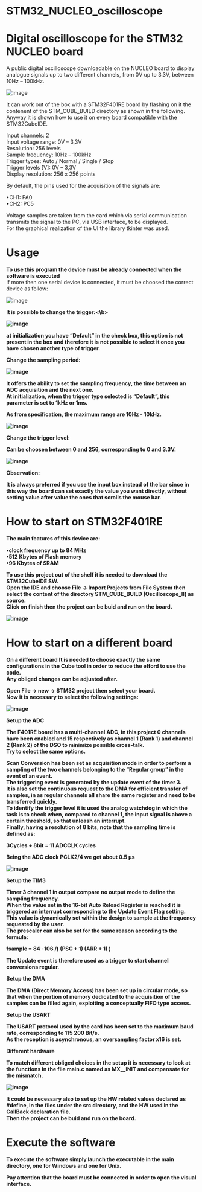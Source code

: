# STM32_NUCLEO_oscilloscope
<h1>Digital oscilloscope for the STM32 NUCLEO board </h1>
A public digital oscilloscope downloadable on the NUCLEO board to display analogue signals up to two different channels, from 0V up to 3.3V, between 10Hz – 100kHz.    

![image](https://user-images.githubusercontent.com/70527145/171265138-6017b8e3-859c-4ee2-a4b3-175d239ae375.png)  

It can work out of the box with a STM32F401RE board by flashing on it the contenent of the STM_CUBE_BUILD directory as shown in the following.
Anyway it is shown how to use it on every board compatible with the STM32CubeIDE.     
  
Input channels: 2  
Input voltage range: 0V – 3,3V  
Resolution: 256 levels  
Sample frequency: 10Hz – 100kHz  
Trigger types:  Auto / Normal / Single / Stop  
Trigger levels [V]: 0V – 3,3V  
Display resolution: 256 x 256 points  
  
By default, the pins used for the acquisition of the signals are:  

•CH1: PA0  
•CH2: PC5  
  
Voltage samples are taken from the card which via serial communication transmits the signal to the PC, via USB interface, to be displayed.  
For the graphical realization of the UI the library tkinter was used.  

 # Usage 

<b>To use this program the device must be already connected when the software is executed</b>  
If more then one serial device is connected, it must be choosed the correct device as follow:  
  
  ![image](https://user-images.githubusercontent.com/70527145/171265232-27fc5021-3b96-44ba-85f3-7ddcd289d479.png)  

<b>It is possible to change the trigger:<\b>  
  
  ![image](https://user-images.githubusercontent.com/70527145/171265569-4a06f03d-b304-42dc-801d-76c1abb372f9.png)  

at initialization you have “Default” in the check box, this option is not present in the box and therefore it is not possible to select it once you have chosen another type of trigger.  
  
<b>Change the sampling period:</b>  
  
  ![image](https://user-images.githubusercontent.com/70527145/171266086-ea92a683-5403-43f2-8a8d-3937349f8bd8.png)  

It offers the ability to set the sampling frequency, the time between an ADC acquisition and the next one.  
At initialization, when the trigger type selected is “Default”, this parameter is set to 1kHz or 1ms.  

As from specification, the maximum range are 10Hz - 10kHz.  
  
  ![image](https://user-images.githubusercontent.com/70527145/171266747-31054d7a-1a31-4df5-910c-a6216c405b03.png)  
  
<b>Change the trigger level:</b>   
  
Can be choosen between 0 and 256, corresponding to 0 and 3.3V.  
  
![image](https://user-images.githubusercontent.com/70527145/171266904-0e0dd5ab-f6ff-4ec9-9b07-ec46bda2c43b.png)  

 <b>Observation:</b>  
  
 It is always preferred if you use the input box instead of the bar since in this way the board can set exactly the value you want directly, without setting value after value the ones that scrolls the mouse bar. 


# How to start on STM32F401RE

The main features of this device are:  
  
•clock frequency up to 84 MHz  
•512 Kbytes of Flash memory  
•96 Kbytes of SRAM  
  
To use this project out of the shelf it is needed to download the STM32CubeIDE SW.  
Open the IDE and choose File -> Import Projects from File System then select the content of the directory STM_CUBE_BUILD (Oscilloscope_II) as source.  
Click on finish then the project can be buid and run on the board.  
  
![image](https://user-images.githubusercontent.com/70527145/171236459-c89cbb28-1d52-494b-83bd-f8f7f2141326.png)
  
# How to start on a different board
  
On a different board It is needed to choose exactly the same configurations in the Cube tool in order to reduce the efford to use the code.  
Any obliged changes can be adjusted after.  
  
Open File -> new -> STM32 project then select your board.  
Now it is necessary to select the following settings:  
  
![image](https://user-images.githubusercontent.com/70527145/171239602-209dd337-ee8f-4ce5-b635-1014da6b2b3a.png)
  
<b>Setup the ADC</b>    
  
The F401RE board has a multi-channel ADC, in this project 0 channels have been enabled and 15 respectively as channel 1 (Rank 1) and channel 2 (Rank 2) of the DSO to minimize possible cross-talk.    
Try to select the same options.    

Scan Conversion has been set as acquisition mode in order to perform a sampling of the two channels belonging to the “Regular group” in the event of an event.  
The triggering event is generated by the update event of the timer 3.  
It is also set the continuous request to the DMA for efficient transfer of samples, in as regular channels all share the same register and need to be transferred quickly.  
To identify the trigger level it is used the analog watchdog in which the task is to check when, compared to channel 1, the input signal is above a certain threshold, so that unleash an interrupt.  
Finally, having a resolution of 8 bits, note that the sampling time is defined as:  
  
3Cycles + 8bit = 11 ADCCLK cycles  
   
Being the ADC clock PCLK2/4 we get about 0.5 μs  

![image](https://user-images.githubusercontent.com/70527145/171252393-a2460c04-fff1-45df-87c9-21dbe4c8552c.png)  

<b>Setup the TIM3</b>  

Timer 3 channel 1 in output compare no output mode to define the sampling frequency.  
When the value set in the 16-bit Auto Reload Register is reached it is triggered an interrupt corresponding to the Update Event Flag setting.  
This value is dynamically set within the design to sample at the frequency requested by the user.  
The prescaler can also be set for the same reason according to the formula:  

fsample = 84 ∙ 106 /( (PSC + 1) (ARR + 1) )   

The Update event is therefore used as a trigger to start channel conversions regular.  

<b>Setup the DMA</b>  

The DMA (Direct Memory Access) has been set up in circular mode, so that when the portion of memory dedicated to the acquisition of the samples can be filled again, exploiting a conceptually FIFO type access.  

<b>Setup the USART</b>  

The USART protocol used by the card has been set to the maximum baud rate, corresponding to 115 200 Bit/s.  
As the reception is asynchronous, an oversampling factor x16 is set.  

<b>Different hardware</b>  

To match different obliged choices in the setup it is necessary to look at the functions in the file main.c named as MX_<component>_INIT and compensate for the mismatch.  
  
![image](https://user-images.githubusercontent.com/70527145/171252992-23d452b6-916d-484f-a684-4d21f23e2f8b.png)  
  
It could be necessary also to set up the HW related values declared as #define, in the files under the src directory, and the HW used in the CallBack declaration file.  
Then the project can be buid and run on the board.  
  
# Execute the software  

To execute the software simply launch the executable in the main directory, one for Windows and one for Unix.  
  
<b>Pay attention that the board must be connected in order to open the visual interface.</b>

 
